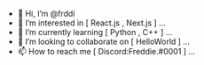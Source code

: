 - 👋 Hi, I’m @frddi
- 👀 I’m interested in [ React.js , Next.js ] ...
- 🌱 I’m currently learning [ Python , C++ ] ...
- 💞️ I’m looking to collaborate on [ HelloWorld ] ...
- 📫 How to reach me [ Discord:Freddie.#0001 ] ...
